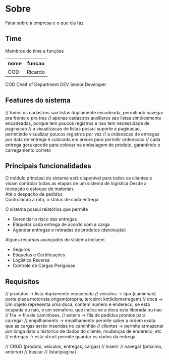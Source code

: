 # Sobre

Falar sobre a empresa e o que ela faz

## Time

Membros do time e funções

|nome|funcao|
|-|-|
|COD|Ricardo|

COD Cheif of Department
DEV Senior Developer 

## Features do sistema

// todos os cadastros sao listas duplamente encadeada, permitindo navegar pra frente e pra tras
// apenas cadastros auxiliares sao listas simplesmente encadeadas, porque tem poucos registros e nao tem necessidade de paginacao
// a visualizacao de listas possui suporte a paginacao, permitindo visualizar poucos registros por vez
// a ordenacao de entregas por data de entrega é colocada em arvore para permitir ordenacao
// cada entrega gera qrcode para colocar na embalagem do produto, garantindo o carregamento correto

## Principais funcionalidades

O módulo principal do sistema está disponível para todos os clientes e visam controlar todas as etapas de um sistema de logística
Desde a recepção e estoque de materiais  
Até o despacho de pedidos  
Controlando a rota, o status de cada entrega

O sistema possui relatórios que permite
- Gerenciar o risco das entregas
- Etiquetar cada entrega de acordo com a carga
- Agendar entregas e retiradas de produtos (devolução)

Alguns recursos avançados do sistema incluem

- Seguros
- Etiquetas e Certificações 
- Logística Reversa
- Controle de Cargas Perigosas



## Requisitos

//      produtos -> lista duplamente encadeada
//      veiculos -> tipo (caminhao) porte placa motorista origem(propria, terceiro) km(kilometragem)
//      doca -> Um objeto representa uma doca, contem numero e endereco, se esta ocupada ou nao, e um semaforo, que indica se a doca esta liberada ou nao
//      fila -> fila de caminhoes,
//      esteira -> fila de pedidos prontos para carregar 
//      empilhamento -> empilhamento permite saber a ordem exata que as cargas serão inseridas no caminhão
//      clientes -> permite armazenar por longa data o historico de dados do cliente, mudanças de endereco, etc
//      entregas -> esta struct permite guardar os dados da entrega 

//     CRUD     (produto, veiculos, entregas, cargas)
//     inserir
//     navegar (proximo, anterior)
//     buscar
//     listar(pagina)
